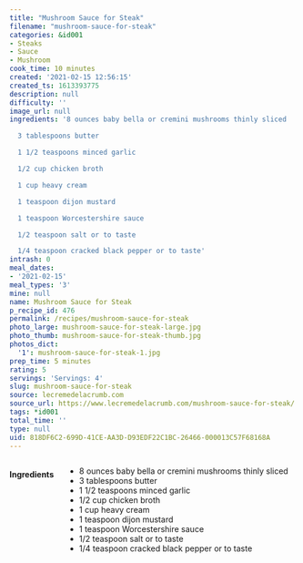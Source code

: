 ```yaml
---
title: "Mushroom Sauce for Steak"
filename: "mushroom-sauce-for-steak"
categories: &id001
- Steaks
- Sauce
- Mushroom
cook_time: 10 minutes
created: '2021-02-15 12:56:15'
created_ts: 1613393775
description: null
difficulty: ''
image_url: null
ingredients: '8 ounces baby bella or cremini mushrooms thinly sliced

  3 tablespoons butter

  1 1/2 teaspoons minced garlic

  1/2 cup chicken broth

  1 cup heavy cream

  1 teaspoon dijon mustard

  1 teaspoon Worcestershire sauce

  1/2 teaspoon salt or to taste

  1/4 teaspoon cracked black pepper or to taste'
intrash: 0
meal_dates:
- '2021-02-15'
meal_types: '3'
mine: null
name: Mushroom Sauce for Steak
p_recipe_id: 476
permalink: /recipes/mushroom-sauce-for-steak
photo_large: mushroom-sauce-for-steak-large.jpg
photo_thumb: mushroom-sauce-for-steak-thumb.jpg
photos_dict:
  '1': mushroom-sauce-for-steak-1.jpg
prep_time: 5 minutes
rating: 5
servings: 'Servings: 4'
slug: mushroom-sauce-for-steak
source: lecremedelacrumb.com
source_url: https://www.lecremedelacrumb.com/mushroom-sauce-for-steak/
tags: *id001
total_time: ''
type: null
uid: 818DF6C2-699D-41CE-AA3D-D93EDF22C1BC-26466-000013C57F68168A
---
```

<div class="large-8 medium-7 columns" id="writeup">	</div><!-- #writeup -->
</div><!-- #row-one -->
<div class="row" id="row-two">	<div class="medium-4 small-5 columns" id="ingredients"><h4>Ingredients</h4><div class="box box-ingredients content"><ul>
<li>8 ounces baby bella or cremini mushrooms thinly sliced</li>
<li>3 tablespoons butter</li>
<li>1 1/2 teaspoons minced garlic</li>
<li>1/2 cup chicken broth</li>
<li>1 cup heavy cream</li>
<li>1 teaspoon dijon mustard</li>
<li>1 teaspoon Worcestershire sauce</li>
<li>1/2 teaspoon salt or to taste</li>
<li>1/4 teaspoon cracked black pepper or to taste</li>
</ul>
</div>	</div>	<div class="medium-6 small-7 columns" id="directions">	</div>